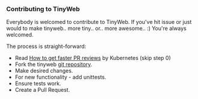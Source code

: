 ### Contributing to TinyWeb

Everybody is welcomed to contribute to TinyWeb.
If you've hit issue or just would to make tinyweb.. more tiny.. or.. more awesome.. :) You're always welcomed.

The process is straight-forward:

 - Read [How to get faster PR reviews](https://github.com/kubernetes/community/blob/master/contributors/devel/pull-requests.md#best-practices-for-faster-reviews) by Kubernetes (skip step 0)
 - Fork the tinyweb [git repository](https://github.com/belyalov/tinyweb).
 - Make desired changes.
 - For new functionality - add unittests.
 - Ensure tests work.
 - Create a Pull Request.
